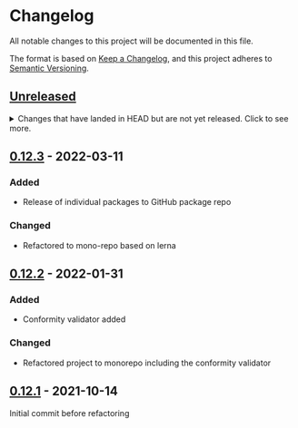# Changelog
All notable changes to this project will be documented in this file.

The format is based on [Keep a Changelog](https://keepachangelog.com/en/1.0.0/),
and this project adheres to [Semantic Versioning](https://semver.org/spec/v2.0.0.html).

## [Unreleased]

<details>
  <summary>Changes that have landed in HEAD but are not yet released.
    Click to see more.</summary>

### Added
- 

### Changed
- 

### Deprecated
-

### Removed
-

### Fixed
- 

### Security
- 

</details>

## [0.12.3] - 2022-03-11

### Added
- Release of individual packages to GitHub package repo

### Changed
- Refactored to mono-repo based on lerna

## [0.12.2] - 2022-01-31

### Added
- Conformity validator added

### Changed
- Refactored project to monorepo including the conformity validator

## [0.12.1] - 2021-10-14

Initial commit before refactoring

[Unreleased]: https://github.com/OI4/oi4-service/compare/HEAD/compare/0.12.3...HEAD
[0.12.3]: https://github.com/OI4/oi4-service/compare/HEAD/compare/0.12.2...0.12.3
[0.12.2]: https://github.com/OI4/oi4-service/compare/HEAD/compare/0.12.1...0.12.2
[0.12.1]: https://github.com/OI4/oi4-service/releases/tag/0.12.1
